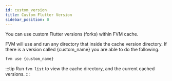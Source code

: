 ```yaml
---
id: custom_version
title: Custom Flutter Version
sidebar_position: 0
---
```


You can use custom Flutter versions (forks) within FVM cache.

FVM will use and run any directory that inside the cache version directory. If there is a version called {custom_name} you are able to do the following.

```bash
fvm use {custom_name}
```

:::tip
Run `fvm list` to view the cache directory, and the current cached versions.
:::
